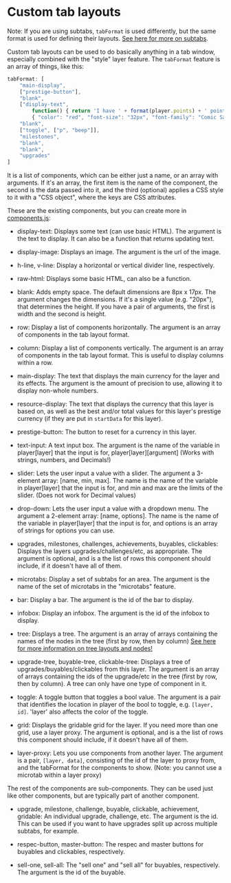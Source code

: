 # Custom tab layouts

Note: If you are using subtabs, `tabFormat` is used differently, but the same format is used for defining their layouts. [See here for more on subtabs](subtabs-and-microtabs.md).

Custom tab layouts can be used to do basically anything in a tab window, especially combined with the "style" layer feature. The `tabFormat` feature is an array of things, like this:

```js
tabFormat: [
    "main-display",
    ["prestige-button"],
    "blank",
    ["display-text",
        function() { return 'I have ' + format(player.points) + ' pointy points!' },
        { "color": "red", "font-size": "32px", "font-family": "Comic Sans MS" }],
    "blank",
    ["toggle", ["p", "beep"]],
    "milestones",
    "blank",
    "blank",
    "upgrades"
]
```

It is a list of components, which can be either just a name, or an array with arguments. If it's an array, the first item is the name of the component, the second is the data passed into it, and the third (optional) applies a CSS style to it with a "CSS object", where the keys are CSS attributes.

These are the existing components, but you can create more in [components.js](/js/components.js):

- display-text: Displays some text (can use basic HTML). The argument is the text to display. It can also be a function that returns updating text.

- display-image: Displays an image. The argument is the url of the image.

- h-line, v-line: Display a horizontal or vertical divider line, respectively.

- raw-html: Displays some basic HTML, can also be a function.

- blank: Adds empty space. The default dimensions are 8px x 17px. The argument changes the dimensions. If it's a single value (e.g. "20px"), that determines the height. If you have a pair of arguments, the first is width and the second is height.

- row: Display a list of components horizontally. The argument is an array of components in the tab layout format.

- column: Display a list of components vertically. The argument is an array of components in the tab layout format. This is useful to display columns within a row.

- main-display: The text that displays the main currency for the layer and its effects. The argument is the amount of precision to use, allowing it to display non-whole numbers.

- resource-display: The text that displays the currency that this layer is based on, as well as the best and/or total values for this layer's prestige currency (if they are put in `startData` for this layer).

- prestige-button: The button to reset for a currency in this layer.

- text-input: A text input box. The argument is the name of the variable in player[layer] that the input is for, player[layer][argument]
    (Works with strings, numbers, and Decimals!)

- slider: Lets the user input a value with a slider. The argument a 3-element array: [name, min, max].
    The name is the name of the variable in player[layer] that the input  is for, and min and max are the limits of the slider.
    (Does not work for Decimal values)

- drop-down: Lets the user input a value with a dropdown menu. The argument a 2-element array: [name, options].
    The name is the name of the variable in player[layer] that the input is for, and options is an array of strings for options you can use.

- upgrades, milestones, challenges, achievements, buyables, clickables: Displays the layers upgrades/challenges/etc, as appropriate. The argument is optional, and is a the list of rows this component should include, if it doesn't have all of them.

- microtabs: Display a set of subtabs for an area. The argument is the name of the set of microtabs in the "microtabs" feature.

- bar: Display a bar. The argument is the id of the bar to display.

- infobox: Display an infobox. The argument is the id of the infobox to display.

- tree: Displays a tree. The argument is an array of arrays containing the names of the nodes in the tree (first by row, then by column)
    [See here for more information on tree layouts and nodes!](trees-and-tree-customization.md)

- upgrade-tree, buyable-tree, clickable-tree: Displays a tree of upgrades/buyables/clickables from this layer. The argument is an array of arrays containing the ids of the upgrade/etc in the tree (first by row, then by column). A tree can only have one type of component in it.

- toggle: A toggle button that toggles a bool value. The argument is a pair that identifies the location in player of the bool to toggle, e.g. `[layer, id]`. 'layer' also affects the color of the toggle.

- grid: Displays the gridable grid for the layer. If you need more than one grid, use a layer proxy. The argument is optional, and is a the list of rows this component should include, if it doesn't have all of them.

- layer-proxy: Lets you use components from another layer. The argument is a pair, `[layer, data]`, consisting of the id of the layer to proxy from, and the tabFormat for the components to show.
    (Note: you cannot use a microtab within a layer proxy)


The rest of the components are sub-components. They can be used just like other components, but are typically part of another component.

- upgrade, milestone, challenge, buyable, clickable, achievement, gridable: An individual upgrade, challenge, etc. The argument is the id. This can be used if you want to have upgrades split up across multiple subtabs, for example.

- respec-button, master-button: The respec and master buttons for buyables and clickables, respectively.

- sell-one, sell-all: The "sell one" and "sell all" for buyables, respectively. The argument is the id of the buyable.
